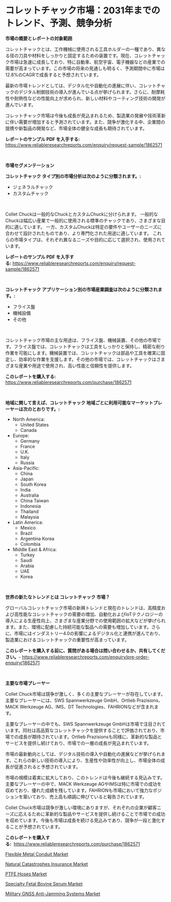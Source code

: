 <p><h1>コレットチャック市場：2031年までのトレンド、予測、競争分析</h1></p><p><strong>市場の概要とレポートの対象範囲</strong></p>
<p><p>コレットチャックとは、工作機械に使用される工具ホルダーの一種であり、異なる径の刀具や材料をしっかりと固定するための装置です。現在、コレットチャック市場は急速に成長しており、特に自動車、航空宇宙、電子機器などの産業での需要が高まっています。この市場の将来の見通しも明るく、予測期間中に市場は12.8%のCAGRで成長すると予想されています。</p><p>最新の市場トレンドとしては、デジタル化や自動化の進展に伴い、コレットチャックのデジタル制御技術の導入が進んでいる点が挙げられます。さらに、耐摩耗性や耐熱性などの性能向上が求められ、新しい材料やコーティング技術の開発が進んでいます。</p><p>コレットチャック市場は今後も成長が見込まれるため、製造業の発展や技術革新に伴い需要が増加すると予測されています。また、競争が激化する中、企業間の提携や新製品の開発など、市場全体の健全な成長も期待されています。</p></p>
<p><strong>レポートのサンプル PDF を入手する:</strong> <a href="https://www.reliableresearchreports.com/enquiry/request-sample/1862571">https://www.reliableresearchreports.com/enquiry/request-sample/1862571</a></p>
<p>&nbsp;</p>
<p><strong>市場セグメンテーション</strong></p>
<p><strong>コレットチャック タイプ別の市場分析は次のように分類されます。:</strong></p>
<p><ul><li>ジェネラルチャック</li><li>カスタムチャック</li></ul></p>
<p>&nbsp;</p>
<p><p>Collet Chuckは一般的なChuckとカスタムChuckに分けられます。 一般的なChuckは幅広い産業で一般的に使用される標準のチャックであり、さまざまな目的に適しています。 一方、カスタムChuckは特定の要件やユーザーのニーズに合わせて設計されたものであり、より専門化された用途に適しています。 これらの市場タイプは、それぞれ異なるニーズや目的に応じて選択され、使用されています。</p></p>
<p><strong>レポートのサンプル PDF を入手する:</strong>&nbsp;<a href="https://www.reliableresearchreports.com/enquiry/request-sample/1862571">https://www.reliableresearchreports.com/enquiry/request-sample/1862571</a></p>
<p>&nbsp;</p>
<p><strong> コレットチャック アプリケーション別の市場産業調査は次のように分類されます。:</strong></p>
<p><ul><li>フライス盤</li><li>機械設備</li><li>その他</li></ul></p>
<p>&nbsp;</p>
<p><p>コレットチャック市場の主な用途は、フライス盤、機械装置、その他の市場です。フライス盤では、コレットチャックは工具をしっかりと保持し、精密な削り作業を可能にします。機械装置では、コレットチャックは部品や工具を確実に固定し、効率的な作業を支援します。その他の市場では、コレットチャックはさまざまな産業や用途で使用され、高い性能と信頼性を提供します。</p></p>
<p><strong>このレポートを購入する:</strong>&nbsp; <a href="https://www.reliableresearchreports.com/purchase/1862571">https://www.reliableresearchreports.com/purchase/1862571</a></p>
<p>&nbsp;</p>
<p><strong>地域に関して言えば、コレットチャック 地域ごとに利用可能なマーケットプレーヤーは次のとおりです。:</strong></p>
<p><ul>
    <li>
        North America:
        <ul>
            <li>United States</li>
            <li>Canada</li>
        </ul>
    </li>
    <li>
        Europe:
        <ul>
            <li>Germany</li>
            <li>France</li>
            <li>U.K.</li>
            <li>Italy</li>
            <li>Russia</li>
        </ul>
    </li>
    <li>
        Asia-Pacific:
        <ul>
            <li>China</li>
            <li>Japan</li>
            <li>South Korea</li>
            <li>India</li>
            <li>Australia</li>
            <li>China Taiwan</li>
            <li>Indonesia</li>
            <li>Thailand</li>
            <li>Malaysia</li>
        </ul>
    </li>
    <li>
        Latin America:
        <ul>
            <li>Mexico</li>
            <li>Brazil</li>
            <li>Argentina Korea</li>
            <li>Colombia</li>
        </ul>
    </li>
    <li>
        Middle East & Africa:
        <ul>
            <li>Turkey</li>
            <li>Saudi</li>
            <li>Arabia</li>
            <li>UAE</li>
            <li>Korea</li>
        </ul>
    </li>
    </ul></p>
<p>&nbsp;</p>
<p><strong>世界の新たなトレンドとは コレットチャック 市場？</strong></p>
<p><p>グローバルコレットチャック市場の新興トレンドと現在のトレンドは、高精度および高性能なコレットチャックの需要の増加、自動化およびIoTテクノロジーの導入による生産性向上、さまざまな産業分野での使用範囲の拡大などが挙げられます。また、環境に配慮した持続可能な製品への需要も増加しています。さらに、市場にはインダストリー4.0の影響によるデジタル化と連携が進んでおり、製造業におけるコレットチャックの重要性が高まっています。</p></p>
<p><strong>このレポートを購入する前に、質問がある場合は問い合わせるか、共有してください。</strong>- <a href="https://www.reliableresearchreports.com/enquiry/pre-order-enquiry/1862571">https://www.reliableresearchreports.com/enquiry/pre-order-enquiry/1862571</a></p>
<p>&nbsp;</p>
<p><strong>主要な市場プレーヤー</strong></p>
<p><p>Collet Chuck市場は競争が激しく、多くの主要なプレーヤーが存在しています。主要なプレーヤーには、SWS Spannwerkzeuge GmbH、Ortlieb Prazisions、MACK Werkzeuge AG、IMS、DT Technologies、FAHRIONなどが含まれます。</p><p>主要なプレーヤーの中でも、SWS Spannwerkzeuge GmbHは市場で注目されています。同社は高品質なコレットチャックを提供することで評価されており、市場での成長が期待されています。Ortlieb Prazisionsも同様に、革新的な製品とサービスを提供し続けており、市場での一層の成長が見込まれています。</p><p>市場の最新動向としては、デジタル技術の導入や自動化の進展などが挙げられます。これらの新しい技術の導入により、生産性や効率性が向上し、市場全体の成長が促進されると予想されています。</p><p>市場の規模は着実に拡大しており、このトレンドは今後も継続する見込みです。主要なプレーヤーの中で、MACK Werkzeuge AGやIMSは特に市場での成功を収めており、優れた成績を残しています。FAHRIONも市場において強力なポジションを築いており、売上高も順調に伸びていると報告されています。</p><p>Collet Chuck市場は競争が激しい環境にありますが、それぞれの企業が顧客ニーズに応えるために革新的な製品やサービスを提供し続けることで市場での成功を収めています。今後も市場は成長を続ける見込みであり、競争が一段と激化することが予想されています。</p></p>
<p><strong>このレポートを購入する:</strong>&nbsp;&nbsp;<a href="https://www.reliableresearchreports.com/purchase/1862571">https://www.reliableresearchreports.com/purchase/1862571</a></p>
<p><p><a href="https://github.com/julyju69/Market-Research-Report-List-2/blob/main/flexible-metal-conduit-market.md">Flexible Metal Conduit Market</a></p><p><a href="https://cautious-neon-760.notion.site/Natural-Catastrophes-Insurance-Market-Furnish-Information-about-Market-Size-Market-Share-Market-Dy-6150c23f5121435199a919ff2d73290a">Natural Catastrophes Insurance Market</a></p><p><a href="https://github.com/gdfhhhj/Market-Research-Report-List-3/blob/main/ptfe-hoses-market.md">PTFE Hoses Market</a></p><p><a href="https://frill-swim-3cd.notion.site/Specialty-Fetal-Bovine-Serum-Market-Size-Growth-Outlook-from-2024-to-2031-projecting-at-Market-s-T-1fd3360e29454ca6967e54c47ddb3c1c">Specialty Fetal Bovine Serum Market</a></p><p><a href="https://view.publitas.com/reportprime-1/military-gnss-anti-jamming-systems-market-size-growth-outlook-from-2024-to-2031-projecting-at-markets-trends-analysis-by-application-regional-outlook-and-revenue/">Military GNSS Anti-Jamming Systems Market</a></p></p>